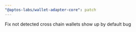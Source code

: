 ```yaml
---
"@aptos-labs/wallet-adapter-core": patch
---
```


Fix not detected cross chain wallets show up by default bug
